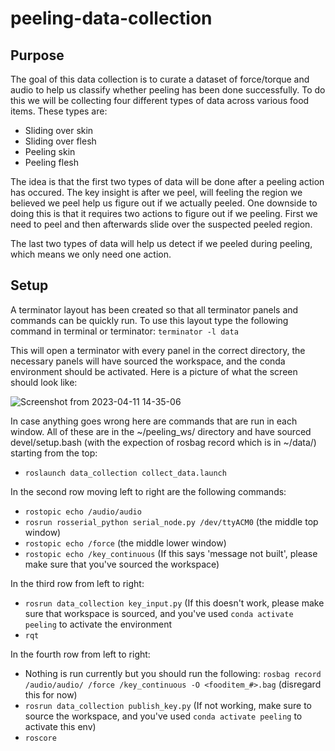 # peeling-data-collection

## Purpose

The goal of this data collection is to curate a dataset of force/torque and audio to help us classify whether peeling has been done successfully.
To do this we will be collecting four different types of data across various food items.  These types are:
- Sliding over skin
- Sliding over flesh
- Peeling skin
- Peeling flesh

The idea is that the first two types of data will be done after a peeling action has occured.  The key insight is after we peel, will feeling the region we believed we peel help us figure out if we actually peeled. One downside to doing this is that it requires two actions to figure out if we peeling. First we need to peel and then afterwards slide over the suspected peeled region.

The last two types of data will help us detect if we peeled during peeling, which means we only need one action.  

## Setup

A terminator layout has been created so that all terminator panels and commands can be quickly run. To use this layout type the following command in terminal or terminator: `terminator -l data`

This will open a terminator with every panel in the correct directory, the necessary panels will have sourced the workspace, and the conda environment should be activated.  Here is a picture of what the screen should look like:

![Screenshot from 2023-04-11 14-35-06](https://user-images.githubusercontent.com/40637887/231257675-0e28f454-a5af-4860-b0eb-ff6c57158511.png)

In case anything goes wrong here are commands that are run in each window.  All of these are in the ~/peeling_ws/ directory and have sourced devel/setup.bash (with the expection of rosbag record which is in ~/data/) starting from the top:

- `roslaunch data_collection collect_data.launch`

In the second row moving left to right are the following commands:
- `rostopic echo /audio/audio`
- `rosrun rosserial_python serial_node.py /dev/ttyACM0` (the middle top window)
- `rostopic echo /force` (the middle lower window)
- `rostopic echo /key_continuous` (If this says 'message not built', please make sure that you've sourced the workspace)

In the third row from left to right:
- `rosrun data_collection key_input.py` (If this doesn't work, please make sure that workspace is sourced, and you've used `conda activate peeling` to activate the environment
- `rqt`

In the fourth row from left to right:
- Nothing is run currently but you should run the following: `rosbag record /audio/audio/ /force /key_continuous -O <fooditem_#>.bag` (disregard this for now)
- `rosrun data_collection publish_key.py` (If not working, make sure to source the workspace, and you've used `conda activate peeling` to activate this env)
- `roscore`

